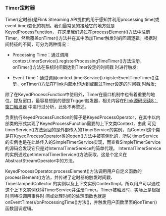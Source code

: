 ### Timer定时器

Timer(定时器)是Flink Streaming API提供的用于感知并利用processing time(或event time)变化的机制。我们最常见的接触它的地方就是KeyedProcessFunction，
在这里我们通过在processElement()方法中注册Timer，然后覆盖onTimer()方法并在其中添加Timer触发时的回调逻辑。根据时间特征的不同，可分为两种情况：
  * Processing Time：通过调用context.timerService().registerProcessingTimeTimer()方法注册，onTimer()方法在系统时间戳达到Timer设定的时间戳
  时进行触发;

  * Event Time：通过调用context.timerService().rigisterEventTimeTimer()注册，onTimer()方法在Flink内部水印达到或超过Timer设定的时间戳
  时触发;

除了在KeyedProcessFunction中使用外，Timer在窗口机制中也有着重要的地位。提及窗口，最容易想到的便是Trigger触发器，相关内容在[Flink源码阅读8：窗口触发器](./trigger.md)
中进行过分析，此处不再赘述。

负责执行KeyedProcessFunction的算子是KeyedProcessOperator，在其中以内部类的形式实现了KeyedProcessFunction需要的上下文类Context，由此
可见timerService()方法返回的是外部传入的TimerService的实例，而Context这个类是在KeyedProcessOperator类的open()方法中被实例化的，所以
timerService的实例也是在此处传入的SimpleTimerService实现，而查看SimpleTimerService的源码会发现它只是对InternalTimerService的简单代理。
InternalTimerService的实例通过getInternalTimerService()方法获取，这是个定义在AbstractStreamOperator中的方法。

KeyedProcessOperator.processElement()方法调用用户自定义函数的processElement()方法，并传递了定时器的触发时间戳、TimestampedCollector
的实例以及上下文实例ContextImpl，所以用户可以通过这个上下文实例获得TimerService并注册Timer。Timer被触发时，实际上是根据时间特征调用事件时
间或处理时间的处理函数也就是onEventTime()/onProcessingTime()方法()，并触发用户函数里面的onTimer()函数回调逻辑。